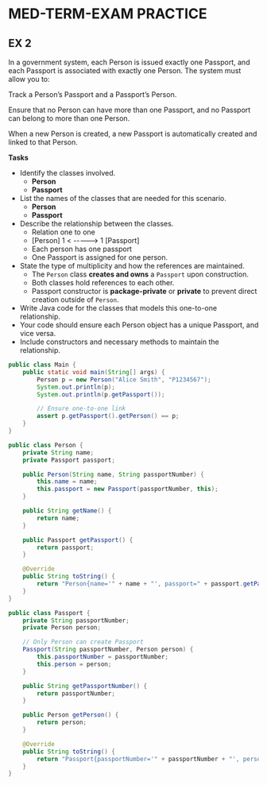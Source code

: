 # MED-TERM-EXAM PRACTICE

## EX 2
In a government system, each Person is issued exactly one Passport, and each Passport is associated with exactly one Person. The system must allow you to:

Track a Person’s Passport and a Passport’s Person.

Ensure that no Person can have more than one Passport, and no Passport can belong to more than one Person.

When a new Person is created, a new Passport is automatically created and linked to that Person.

**Tasks**

- Identify the classes involved.
  - **Person**
  - **Passport**
- List the names of the classes that are needed for this scenario.
  - **Person**
  - **Passport**
- Describe the relationship between the classes.
  - Relation one to one
  - [Person] 1 < -----> 1 [Passport]
  - Each person has one passport
  - One Passport is assigned for one person.
- State the type of multiplicity and how the references are maintained.
  - The `Person` class **creates and owns** a `Passport` upon construction.
  - Both classes hold references to each other.
  - Passport constructor is **package-private** or **private** to prevent direct creation outside of `Person`.
- Write Java code for the classes that models this one-to-one relationship.
- Your code should ensure each Person object has a unique Passport, and vice versa.
- Include constructors and necessary methods to maintain the relationship.

```java
public class Main {
    public static void main(String[] args) {
        Person p = new Person("Alice Smith", "P1234567");
        System.out.println(p);
        System.out.println(p.getPassport());

        // Ensure one-to-one link
        assert p.getPassport().getPerson() == p;
    }
}

```

```java
public class Person {
    private String name;
    private Passport passport;

    public Person(String name, String passportNumber) {
        this.name = name;
        this.passport = new Passport(passportNumber, this);
    }

    public String getName() {
        return name;
    }

    public Passport getPassport() {
        return passport;
    }

    @Override
    public String toString() {
        return "Person{name='" + name + "', passport=" + passport.getPassportNumber() + "}";
    }
}

```

```java
public class Passport {
    private String passportNumber;
    private Person person;

    // Only Person can create Passport
    Passport(String passportNumber, Person person) {
        this.passportNumber = passportNumber;
        this.person = person;
    }

    public String getPassportNumber() {
        return passportNumber;
    }

    public Person getPerson() {
        return person;
    }

    @Override
    public String toString() {
        return "Passport{passportNumber='" + passportNumber + "', person=" + person.getName() + "}";
    }
}

```


